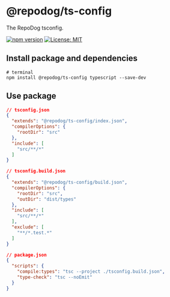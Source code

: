 # @repodog/ts-config

The RepoDog tsconfig.

[![npm version](https://badge.fury.io/js/%40repodog%2Fts-config.svg)](https://badge.fury.io/js/%40repodog%2Fts-config)
[![License: MIT](https://img.shields.io/badge/License-MIT-yellow.svg)](LICENSE)

## Install package and dependencies

```shell
# terminal
npm install @repodog/ts-config typescript --save-dev
```

## Use package

```json
// tsconfig.json
{
  "extends": "@repodog/ts-config/index.json",
  "compilerOptions": {
    "rootDir": "src"
  },
  "include": [
    "src/**/*"
  ]
}
```

```json
// tsconfig.build.json
{
  "extends": "@repodog/ts-config/build.json",
  "compilerOptions": {
    "rootDir": "src",
    "outDir": "dist/types"
  },
  "include": [
    "src/**/*"
  ],
  "exclude": [
    "**/*.test.*"
  ]
}
```

```json
// package.json
{
  "scripts": {
    "compile:types": "tsc --project ./tsconfig.build.json",
    "type-check": "tsc --noEmit"
  }
}
```
